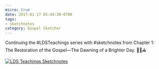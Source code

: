 ```yaml
---
micro: true
date: 2017-01-17 05:44:38-0700
tags:
- sketchnotes
category: Gospel Sketcher
---
```


Continuing the #LDSTeachings series with #sketchnotes from Chapter 1: The Restoration of the Gospel—The Dawning of a Brighter Day. ✍🏼⛪️

[![LDS Teachings Sketchnotes](https://media.bennorris.org/images/gospelsketcher/uploads/2018/b5f38af946.jpg)](https://media.bennorris.org/images/gospelsketcher/uploads/2018/b5f38af946.jpg)
